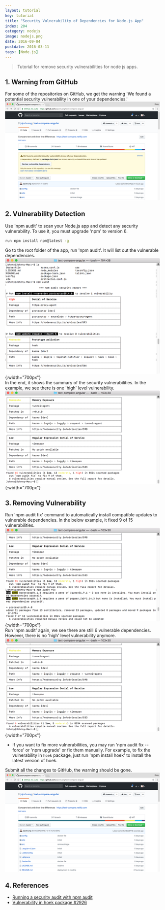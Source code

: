 ```yaml
---
layout: tutorial
key: tutorial
title: "Security Vulnerability of Dependencies for Node.js App"
index: 204
category: nodejs
image: nodejs.png
date: 2016-09-04
postdate: 2016-03-11
tags: [Node.js]
---
```


> Tutorial for remove security vulnerabilities for node js apps.

## 1. Warning from GitHub
For some of the repositories on GitHub, we get the warning 'We found a potential security vulnerability in one of your dependencies.'
![image](/public/tutorials/204/warn.png)

## 2. Vulnerability Detection
Use 'npm audit' to scan your Node.js app and detect any security vulnerability. To use it, you must upgrade 'npm' to version 6.
```sh
run npm install npm@latest -g
```
Go to the root folder of the app, run 'npm audit'. It will list out the vulnerable dependencies.
![image](/public/tutorials/204/audit1.png){:width="700px"}  
In the end, it shows the summary of the security vulnerabilities. In the example, we see there is one 'high' level vulnerability.
![image](/public/tutorials/204/audit2.png){:width="700px"}  

## 3. Removing Vulnerability
Run 'npm audit fix' command to automatically install compatible updates to vulnerable dependencies. In the below example, it fixed 9 of 15 vulnerabilities.
![image](/public/tutorials/204/fixed.png){:width="700px"}  
Run 'npm audit' again, we see there are still 6 vulnerable dependencies. However, there is no 'high' level vulnerability anymore.
![image](/public/tutorials/204/audit_fixed.png){:width="700px"}  
* If you want to fix more vulnerabilities, you may run 'npm audit fix --force' or 'npm upgrade' or fix them manually. For example, to fix the vulnerability in `hoek` package, just run 'npm install hoek' to install the latest version of hoek.

Submit all the changes to GitHub, the warning should be gone.
![image](/public/tutorials/204/nowarn.png)

## 4. References
* [Running a security audit with npm audit](https://docs.npmjs.com/getting-started/running-a-security-audit)
* [Vulnerability in hoek package #2926](https://github.com/request/request/issues/2926)
